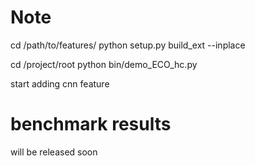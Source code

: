 # Note
cd /path/to/features/
python setup.py build_ext --inplace

cd /project/root
python bin/demo_ECO_hc.py

start adding cnn feature

# benchmark results
will be released soon

